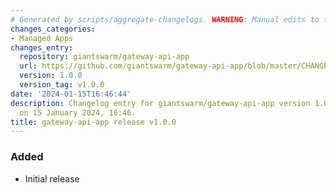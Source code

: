 ```yaml
---
# Generated by scripts/aggregate-changelogs. WARNING: Manual edits to this files will be overwritten.
changes_categories:
- Managed Apps
changes_entry:
  repository: giantswarm/gateway-api-app
  url: https://github.com/giantswarm/gateway-api-app/blob/master/CHANGELOG.md#100---2024-01-15
  version: 1.0.0
  version_tag: v1.0.0
date: '2024-01-15T16:46:44'
description: Changelog entry for giantswarm/gateway-api-app version 1.0.0, published
  on 15 January 2024, 16:46.
title: gateway-api-app release v1.0.0
---
```


### Added
- Initial release
